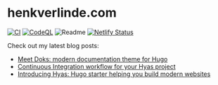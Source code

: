 # henkverlinde.com

[![CI](https://github.com/h-enk/henkverlinde.com/workflows/CI/badge.svg)](https://github.com/h-enk/henkverlinde.com/actions?query=workflow%3ACI)
[![CodeQL](https://github.com/h-enk/henkverlinde.com/workflows/CodeQL/badge.svg)](https://github.com/h-enk/henkverlinde.com/actions?query=workflow%3ACodeQL)
![Readme](https://github.com/h-enk/henkverlinde.com/workflows/Readme/badge.svg)
[![Netlify Status](https://api.netlify.com/api/v1/badges/410615a7-3f4b-450b-abc6-aa45d0307921/deploy-status)](https://app.netlify.com/sites/henkverlinde/deploys)

Check out my latest blog posts:
<!--START_SECTION:feed-->
* [Meet Doks: modern documentation theme for Hugo](https:&#x2F;&#x2F;henkverlinde.com&#x2F;meet-doks-modern-documentation-theme-for-hugo&#x2F;)
* [Continuous Integration workflow for your Hyas project](https:&#x2F;&#x2F;henkverlinde.com&#x2F;continuous-integration-workflow-for-your-hyas-project&#x2F;)
* [Introducing Hyas: Hugo starter helping you build modern websites](https:&#x2F;&#x2F;henkverlinde.com&#x2F;introducing-hyas-hugo-starter-helping-you-build-modern-websites&#x2F;)
<!--END_SECTION:feed-->
